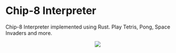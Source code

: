 # Chip-8 Interpreter
Chip-8 Interpreter implemented using Rust. Play Tetris, Pong, Space Invaders and more.

<p align="center">
    <img src="https://github.com/JPDye/Chip8-Interpreter/blob/main/imgs/pong.png" />
</p>
